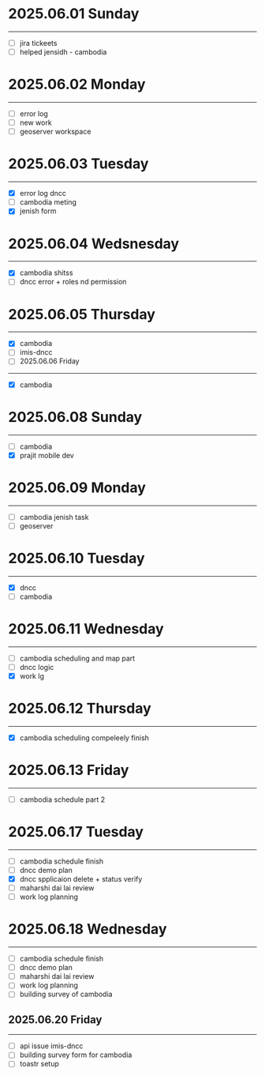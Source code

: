 # 2025.06.01 Sunday

---

* [ ] jira tickeets
* [ ] helped jensidh - cambodia

# 2025.06.02 Monday

---

* [ ] error log
* [ ] new work
* [ ] geoserver workspace

# 2025.06.03 Tuesday

---

* [X] error log dncc
* [ ] cambodia meting
* [X] jenish form

# 2025.06.04 Wedsnesday

---

* [X] cambodia shitss
* [ ] dncc error + roles nd permission

# 2025.06.05 Thursday

---

* [X] cambodia
* [ ] imis-dncc
* [ ] 2025.06.06 Friday

---

* [X] cambodia

# 2025.06.08 Sunday

---

* [ ] cambodia
* [X] prajit mobile dev

# 2025.06.09 Monday

---

* [ ] cambodia jenish task
* [ ] geoserver

# 2025.06.10 Tuesday

---

* [X] dncc
* [ ] cambodia

# 2025.06.11 Wednesday

---

* [ ] cambodia scheduling and map part
* [ ] dncc logic
* [X] work lg

# 2025.06.12 Thursday

---

* [X] cambodia scheduling compeleely finish

# 2025.06.13 Friday

---

* [ ] cambodia schedule part 2

# 2025.06.17 Tuesday

---

* [ ] cambodia schedule finish
* [ ] dncc demo plan
* [X] dncc spplicaion delete + status verify
* [ ] maharshi dai lai review
* [ ] work log planning

# 2025.06.18 Wednesday

---

* [ ] cambodia schedule finish
* [ ] dncc demo plan
* [ ] maharshi dai lai review
* [ ] work log planning
* [ ] building survey of cambodia

## 2025.06.20 Friday

---

* [ ] api issue imis-dncc
* [ ] building survey form for cambodia
* [ ] toastr setup
